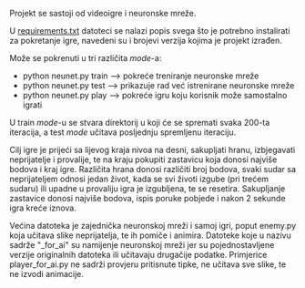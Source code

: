 Projekt se sastoji od videoigre i neuronske mreže.

U [requirements.txt](https://github.com/l0renaa/neunet_game/blob/master/requirements.txt) datoteci se nalazi popis svega što je potrebno instalirati za pokretanje igre, navedeni su i brojevi verzija kojima je projekt izrađen.

Može se pokrenuti u tri različita *mode*-a:
  - python neunet.py train --> pokreće treniranje neuronske mreže
  - python neunet.py test --> prikazuje rad već istrenirane neuronske mreže
  - python neunet.py play --> pokreće igru koju korisnik može samostalno igrati
  
U train *mode*-u se stvara direktorij u koji će se spremati svaka 200-ta iteracija, a test *mode* učitava posljednju spremljenu iteraciju.

Cilj igre je prijeći sa lijevog kraja nivoa na desni, sakupljati hranu, izbjegavati neprijatelje i provalije, te na kraju pokupiti zastavicu koja donosi najviše bodova i kraj igre. Različita hrana donosi različiti broj bodova, svaki sudar sa neprijateljem odnosi jedan život, kada se svi životi izgube (pri trećem sudaru) ili upadne u provaliju igra je izgubljena, te se resetira. Sakupljanje zastavice donosi najviše bodova, ispis poruke pobjede i nakon 2 sekunde igra kreće iznova.

Većina datoteka je zajednička neuronskoj mreži i samoj igri, poput enemy.py koja učitava slike neprijatelja, te ih pomiče i animira. Datoteke koje u nazivu sadrže "_for_ai" su namijenje neuronskoj mreži jer su pojednostavljene verzije originalnih datoteka ili učitavaju drugačije podatke. Primjerice player_for_ai.py ne sadrži provjeru pritisnute tipke, ne učitava sve slike, te ne izvodi animacije.

